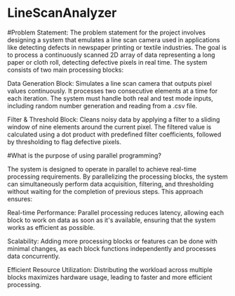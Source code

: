 # LineScanAnalyzer

#Problem Statement:
The problem statement for the project involves designing a system that emulates a line scan camera used in applications like detecting defects in newspaper printing or textile industries. The goal is to process a continuously scanned 2D array of data representing a long paper or cloth roll, detecting defective pixels in real time. The system consists of two main processing blocks:

Data Generation Block: Simulates a line scan camera that outputs pixel values continuously. It processes two consecutive elements at a time for each iteration. The system must handle both real and test mode inputs, including random number generation and reading from a .csv file.

Filter & Threshold Block: Cleans noisy data by applying a filter to a sliding window of nine elements around the current pixel. The filtered value is calculated using a dot product with predefined filter coefficients, followed by thresholding to flag defective pixels.

#What is the purpose of using parallel programming?

The system is designed to operate in parallel to achieve real-time processing requirements. By parallelizing the processing blocks, the system can simultaneously perform data acquisition, filtering, and thresholding without waiting for the completion of previous steps. This approach ensures:

Real-time Performance: Parallel processing reduces latency, allowing each block to work on data as soon as it's available, ensuring that the system works as efficient as possible.

Scalability: Adding more processing blocks or features can be done with minimal changes, as each block functions independently and processes data concurrently.

Efficient Resource Utilization: Distributing the workload across multiple blocks maximizes hardware usage, leading to faster and more efficient processing.
